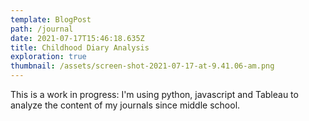 ```yaml
---
template: BlogPost
path: /journal
date: 2021-07-17T15:46:18.635Z
title: Childhood Diary Analysis
exploration: true
thumbnail: /assets/screen-shot-2021-07-17-at-9.41.06-am.png
---
```

This is a work in progress: I'm using python, javascript and Tableau to analyze the content of my journals since middle school.